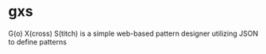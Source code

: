 gxs
===

G(o) X(cross) S(titch) is a simple web-based pattern designer utilizing JSON to define
patterns
